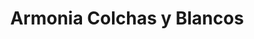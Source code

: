 ---
title: "Armonia Colchas y Blancos"
url: /saltillo/armonia-colchas-y-blancos/
shop: Allgemein
---